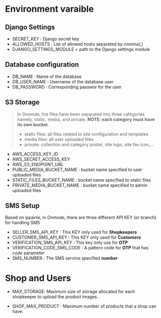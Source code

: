 
# Environment varaible

## Django Settings
- SECRET_KEY : Django secret key
- ALLOWED_HOSTS : List of allowed hosts separeted by comma(,)
- DJANGO_SETTINGS_MODULE = path to the Django settings module

## Database configuration
- DB_NAME : Name of the database
- DB_USER_NAME : Username of the database user
- DB_PASSWORD : Corresponding passwor for the user

## S3 Storage
> In Onmode, the files have been separated into three categories namely, static, media, and private.
> **NOTE: each category must have its own bucket**.
> - static files: all files related to site configuration and templates
> - media files: all user uploaded files
> - private: collection and category poster, site logo, site fav icon,...

- AWS_ACCESS_KEY_ID
- AWS_SECRET_ACCESS_KEY
- AWS_S3_ENDPOINT_URL
- PUBLIC_MEDIA_BUCKET_NAME : bucket name specified to user uploaded files
- STATIC_FILES_BUCKET_NAME : bucket name specified to static files
- PRIVATE_MEDIA_BUCKET_NAME : bucket name specified to admin uploaded files

## SMS Setup
Based on ippanle, in Onmode, there are three different API KEY (or branch) for handling SMS
- SELLER_SMS_API_KEY : This KEY only used for **Shopkeepers**
- CUSTOMER_SMS_API_KEY : This KEY only used for **Customers**
- VERIFICATION_SMS_API_KEY : This key only use for **OTP**
- VERIFICATION_CODE_SMS_CODE : A pattern code for **OTP** that has _code_ parameter
- SMS_NUMBER : The SMS service specified **number**

# Shop and Users
- MAX_STORAGE: Maximum size of storage allocated for each shopkeeper to upload the product images.

- SHOP_MAX_PRODUCT : Maximum number of products that a shop can have.
